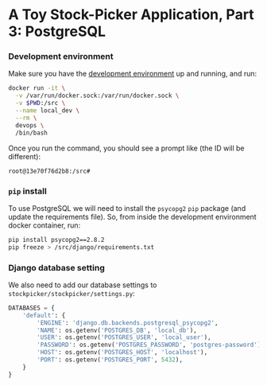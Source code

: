 # A Toy Stock-Picker Application, Part 3: PostgreSQL

### Development environment

Make sure you have the [development environment](https://github.com/sloanahrens/devops-toolkit/blob/master/tutorials/local-development-environment.md) up and running, and run:

```bash
docker run -it \
  -v /var/run/docker.sock:/var/run/docker.sock \
  -v $PWD:/src \
  --name local_dev \
  --rm \
  devops \
  /bin/bash
```

Once you run the command, you should see a prompt like (the ID will be different):

```
root@13e70f76d2b8:/src#
```

### `pip` install
To use PostgreSQL we will need to install the `psycopg2` `pip` package (and update the requirements file).
So, from inside the development environment docker container, run:

```bash
pip install psycopg2==2.8.2
pip freeze > /src/django/requirements.txt
```

### Django database setting

We also need to add our database settings to `stockpicker/stockpicker/settings.py`:

```python
DATABASES = {
    'default': {
        'ENGINE': 'django.db.backends.postgresql_psycopg2',
        'NAME': os.getenv('POSTGRES_DB', 'local_db'),
        'USER': os.getenv('POSTGRES_USER', 'local_user'),
        'PASSWORD': os.getenv('POSTGRES_PASSWORD', 'postgres-password'),
        'HOST': os.getenv('POSTGRES_HOST', 'localhost'),
        'PORT': os.getenv('POSTGRES_PORT', 5432),
    }
}
```

